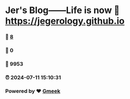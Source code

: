 # Jer's Blog——Life is now :link: https://jegerology.github.io 
### :page_facing_up: [8](https://jegerology.github.io/tag.html) 
### :speech_balloon: 0 
### :hibiscus: 9953 
### :alarm_clock: 2024-07-11 15:10:31 
### Powered by :heart: [Gmeek](https://github.com/Meekdai/Gmeek)
